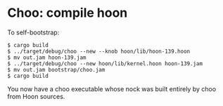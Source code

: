 # Choo: compile hoon

To self-bootstrap:

```
$ cargo build
$ ../target/debug/choo --new --knob hoon/lib/hoon-139.hoon
$ mv out.jam hoon-139.jam
$ ../target/debug/choo --new hoon/lib/kernel.hoon hoon-139.jam
$ mv out.jam bootstrap/choo.jam
$ cargo build
```

You now have a choo executable whose nock was built entirely by choo from Hoon sources.

